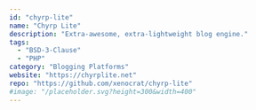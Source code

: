 ```yaml
---
id: "chyrp-lite"
name: "Chyrp Lite"
description: "Extra-awesome, extra-lightweight blog engine."
tags:
  - "BSD-3-Clause"
  - "PHP"
category: "Blogging Platforms"
website: "https://chyrplite.net"
repo: "https://github.com/xenocrat/chyrp-lite"
#image: "/placeholder.svg?height=300&width=400"
---
```


